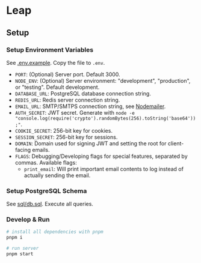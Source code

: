 # Leap 

## Setup

### Setup Environment Variables

See [.env.example](.env.example). Copy the file to `.env`. 

* `PORT`: (Optional) Server port. Default 3000.
* `NODE_ENV`: (Optional) Server environment: "development", "production", or "testing". Default development. 
* `DATABASE_URL`: PostgreSQL database connection string. 
* `REDIS_URL`: Redis server connection string.
* `EMAIL_URL`: SMTP/SMTPS connection string, see [Nodemailer](https://nodemailer.com/smtp/).
* `AUTH_SECRET`: JWT secret. Generate with `node -e "console.log(require('crypto').randomBytes(256).toString('base64'));"`.
* `COOKIE_SECRET`: 256-bit key for cookies.
* `SESSION_SECRET`: 256-bit key for sessions.
* `DOMAIN`: Domain used for signing JWT and setting the root for client-facing emails.
* `FLAGS`: Debugging/Developing flags for special features, separated by commas. Available flags:
    * `print_email`: Will print important email contents to log instead of actually sending the email.

### Setup PostgreSQL Schema

See [sql/db.sql](sql/db.sql). Execute all queries. 

### Develop & Run

```bash
# install all dependencies with pnpm
pnpm i

# run server
pnpm start
```
